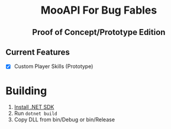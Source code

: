 # <p align=center> MooAPI For Bug Fables
## <p align=center> Proof of Concept/Prototype Edition
## Current Features
- [x] Custom Player Skills (Prototype)
# Building
1. [Install .NET SDK](https://dotnet.microsoft.com/en-us/download)
2. Run ```dotnet build```
3. Copy DLL from bin/Debug or bin/Release
